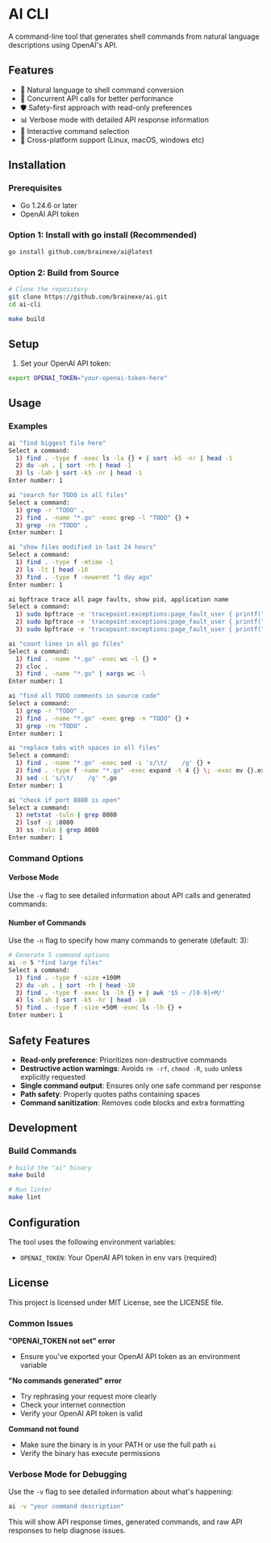 # AI CLI

A command-line tool that generates shell commands from natural language descriptions using OpenAI's API.

## Features

- 🤖 Natural language to shell command conversion
- 🔄 Concurrent API calls for better performance
- 🛡️ Safety-first approach with read-only preferences
- 📊 Verbose mode with detailed API response information
- 🎯 Interactive command selection
- 🔧 Cross-platform support (Linux, macOS, windows etc)

## Installation

### Prerequisites

- Go 1.24.6 or later
- OpenAI API token

### Option 1: Install with go install (Recommended)

```bash
go install github.com/brainexe/ai@latest
```

### Option 2: Build from Source

```bash
# Clone the repository
git clone https://github.com/brainexe/ai.git
cd ai-cli

make build
```

## Setup

1. Set your OpenAI API token:
```bash
export OPENAI_TOKEN="your-openai-token-here"
```

## Usage

### Examples

```bash
ai "find biggest file here"
Select a command:
  1) find . -type f -exec ls -la {} + | sort -k5 -nr | head -1
  2) du -ah . | sort -rh | head -1
  3) ls -lah | sort -k5 -nr | head -1
Enter number: 1
```

```bash
ai "search for TODO in all files"
Select a command:
  1) grep -r "TODO" .
  2) find . -name "*.go" -exec grep -l "TODO" {} +
  3) grep -rn "TODO" .
Enter number: 1
```

```bash
ai "show files modified in last 24 hours"
Select a command:
  1) find . -type f -mtime -1
  2) ls -lt | head -10
  3) find . -type f -newermt "1 day ago"
Enter number: 1
```

```bash
ai bpftrace trace all page faults, show pid, application name
Select a command:
  1) sudo bpftrace -e 'tracepoint:exceptions:page_fault_user { printf("%d %s\n", pid, comm); }'
  2) sudo bpftrace -e 'tracepoint:exceptions:page_fault_user { printf("%d %s %s\n", pid, comm, str(args->address)); }'
  3) sudo bpftrace -e 'tracepoint:exceptions:page_fault_user { printf("%d %s %s\n", pid, comm, args->message ? args->message : ""); }'
```

```bash
ai "count lines in all go files"
Select a command:
  1) find . -name "*.go" -exec wc -l {} +
  2) cloc .
  3) find . -name "*.go" | xargs wc -l
Enter number: 1
```

```bash
ai "find all TODO comments in source code"
Select a command:
  1) grep -r "TODO" .
  2) find . -name "*.go" -exec grep -n "TODO" {} +
  3) grep -rn "TODO" .
Enter number: 1
```

```bash
ai "replace tabs with spaces in all files"
Select a command:
  1) find . -name "*.go" -exec sed -i 's/\t/    /g' {} +
  2) find . -type f -name "*.go" -exec expand -t 4 {} \; -exec mv {}.exp {} \;
  3) sed -i 's/\t/    /g' *.go
Enter number: 1
```

```bash
ai "check if port 8080 is open"
Select a command:
  1) netstat -tuln | grep 8080
  2) lsof -i :8080
  3) ss -tuln | grep 8080
Enter number: 1
```

### Command Options

#### Verbose Mode

Use the `-v` flag to see detailed information about API calls and generated commands:

#### Number of Commands

Use the `-n` flag to specify how many commands to generate (default: 3):

```bash
# Generate 5 command options
ai -n 5 "find large files"
Select a command:
  1) find . -type f -size +100M
  2) du -ah . | sort -rh | head -10
  3) find . -type f -exec ls -lh {} + | awk '$5 ~ /[0-9]+M/'
  4) ls -lah | sort -k5 -hr | head -10
  5) find . -type f -size +50M -exec ls -lh {} +
Enter number: 1
```

## Safety Features

- **Read-only preference**: Prioritizes non-destructive commands
- **Destructive action warnings**: Avoids `rm -rf`, `chmod -R`, `sudo` unless explicitly requested
- **Single command output**: Ensures only one safe command per response
- **Path safety**: Properly quotes paths containing spaces
- **Command sanitization**: Removes code blocks and extra formatting

## Development

### Build Commands

```bash
# build the "ai" binary
make build

# Run linter
make lint
```

## Configuration

The tool uses the following environment variables:

- `OPENAI_TOKEN`: Your OpenAI API token in env vars (required)

## License

This project is licensed under MIT License, see the LICENSE file.

### Common Issues

**"OPENAI_TOKEN not set" error**
- Ensure you've exported your OpenAI API token as an environment variable

**"No commands generated" error**
- Try rephrasing your request more clearly
- Check your internet connection
- Verify your OpenAI API token is valid

**Command not found**
- Make sure the binary is in your PATH or use the full path `ai`
- Verify the binary has execute permissions

### Verbose Mode for Debugging

Use the `-v` flag to see detailed information about what's happening:

```bash
ai -v "your command description"
```

This will show API response times, generated commands, and raw API responses to help diagnose issues.
